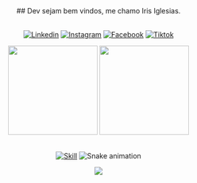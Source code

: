 <div align="center">
 ## Dev sejam bem vindos, me chamo Iris Iglesias. 
 <br><br>

[![Linkedin](https://img.shields.io/badge/LinkedIn-0077B5?style=for-the-badge&logo=linkedin&logoColor=white)](https://www.linkedin.com/in/%C3%ADris-grego-iglesias-280826226/)
[![Instagram](https://img.shields.io/badge/-Instagram-%23E4405F?style=for-the-badge&logo=instagram&logoColor=white)](https://www.instagram.com/iris_iglesias18/)
[![Facebook](https://img.shields.io/badge/Facebook-1877F2?style=for-the-badge&logo=facebook&logoColor=white)](https://www.facebook.com/iris.iglesias.7)
[![Tiktok](https://img.shields.io/badge/TikTok-000000?style=for-the-badge&logo=tiktok&logoColor=white)](https://www.tiktok.com/@irisiglesias34)


<div align="center">  
<img height="180em" src="https://github-readme-stats.vercel.app/api?username=Iglesias18&show_icons=true&theme=radical">
<img height="180em" src="https://github-readme-stats.vercel.app/api/top-langs/?username=Iglesias18&layout=compact&langs_count=7&theme=radical">
<br><br>
  
  [![Skill](https://skillicons.dev/icons?i=html,css,js,vscode,git,mysql)](https://skillicons.dev)
  ![Snake animation](https://github.com/Iglesias18/Iglesias18/blob/output/github-contribution-grid-snake.svg)

</div>
<a href="https://birobirobiro.dev/" target="_blank"><img align="center" src="https://i.ibb.co/TRtdCbK/cover.jpg"/><a/>
